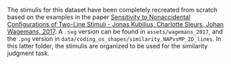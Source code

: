 The stimulis for this dataset have been completely recreated from scratch based on the examples in the paper [Sensitivity to Nonaccidental Configurations of Two-Line Stimuli - Jonas Kubilius, Charlotte Sleurs, Johan Wagemans, 2017](https://journals.sagepub.com/doi/10.1177/2041669517699628). 
A `.svg` version can be found in `assets/wagemans_2017`, and the `.png` version in `data/coding_os_shapes/similarity_NAPvsMP_2D_lines`. In this latter folder, the stimulis are organized to be used for the similarity judgment task. 